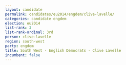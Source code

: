 ```yaml
---
layout: candidate
permalink: candidates/eu2014/engdem/clive-lavelle/
categories: candidate engdem
election: eu2014
list-rank: 3
list-rank-ordinal: 3rd
person: clive-lavelle
region: south-west
party: engdem
title: South West - English Democrats - Clive Lavelle
incumbent: false
---
```

